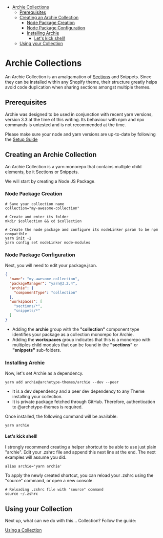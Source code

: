 - [Archie Collections](#archie-collections)
    * [Prerequisites](#prerequisites)
    * [Creating an Archie Collection](#creating-an-archie-collection)
        + [Node Package Creation](#node-package-creation)
        + [Node Package Configuration](#node-package-configuration)
        + [Installing Archie](#installing-archie)
            - [Let's kick shell!](#lets-kick-shell)
    * [Using your Collection](#using-your-collection)

# Archie Collections

An Archie Collection is an amalgamation of [Sections](Sections.md) and Snippets. Since they can be installed within any
Shopify theme, their structure greatly helps avoid code duplication when sharing sections amongst multiple themes.

## Prerequisites

Archie was designed to be used in conjunction with recent yarn versions, version 3.3 at the time of this writing. Its
behaviour with npm and npx commands is untested and is not recommended at the time.

Please make sure your node and yarn versions are up-to-date by following the [Setup Guide](Setup.md)

## Creating an Archie Collection

An Archie Collection is a yarn monorepo that contains multiple child elements, be it Sections or Snippets.

We will start by creating a Node JS Package.

### Node Package Creation

```shell
# Save your collection name
collection="my-awesome-collection"

# Create and enter its folder
mkdir $collection && cd $collection

# Create the node package and configure its nodeLinker param to be npm compatible
yarn init -2
yarn config set nodeLinker node-modules
```

### Node Package Configuration

Next, you will need to edit your package.json.

```json
{
  "name": "my-awesome-collection",
  "packageManager": "yarn@3.2.4",
  "archie": {
    "componentType": "collection"
  },
  "workspaces": [
    "sections/*",
    "snippets/*"
  ]
}
```

- Adding the **archie** group with the **"collection"** component type identifies your package as a collection monorepo
  for Archie.
- Adding the **workspaces** group indicates that this is a monorepo with multiples child modules that can be found in
  the **"sections"** or **"snippets"** sub-folders.

### Installing Archie

Now, let's set Archie as a dependency.

```shell
yarn add archie@archetype-themes/archie --dev --peer
```

- It is a dev dependency and a peer dev dependency to any Theme installing your collection.
- It is private package fetched through GitHub. Therefore, authentication to @archetype-themes is required.

Once installed, the following command will be available:

```shell
yarn archie
```

#### Let's kick shell!

I strongly recommend creating a helper shortcut to be able to use just plain "archie". Edit your .zshrc file and append
this next line at the end. The next examples will assume you did.

```shell
alias archie='yarn archie'
```

To apply the newly created shortcut, you can reload your .zshrc using the "source" command, or open a new console.

```shell
# Reloading .zshrc file with "source" command
source ~/.zshrc
```

## Using your Collection

Next up, what can we do with this... Collection? Follow the guide:

[Using a Collection](Using-a-Collection.md)
